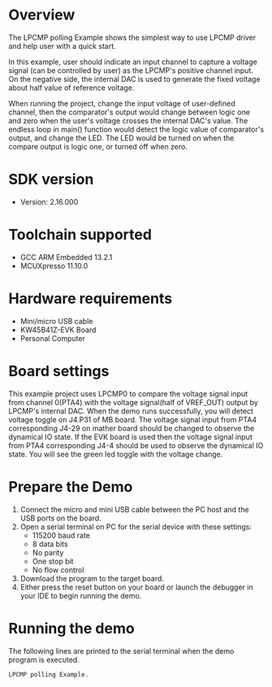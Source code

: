 Overview
========
The LPCMP polling Example shows the simplest way to use LPCMP driver and help user with a quick start.

In this example, user should indicate an input channel to capture a voltage signal (can be controlled by user) as the 
LPCMP's positive channel input. On the negative side, the internal DAC is used to generate the fixed voltage about
half value of reference voltage.

When running the project, change the input voltage of user-defined channel, then the comparator's output would change
between logic one and zero when the user's voltage crosses the internal DAC's value. The endless loop in main() function
would detect the logic value of comparator's output, and change the LED. The LED would be turned on when the compare
output is logic one, or turned off when zero.

SDK version
===========
- Version: 2.16.000

Toolchain supported
===================
- GCC ARM Embedded  13.2.1
- MCUXpresso  11.10.0

Hardware requirements
=====================
- Mini/micro USB cable
- KW45B41Z-EVK Board
- Personal Computer

Board settings
==============
This example project uses LPCMP0 to compare the voltage signal input from channel 0(PTA4)
with the voltage signal(half of VREF_OUT) output by LPCMP's internal DAC.
When the demo runs successfully, you will detect voltage toggle on J4.P31 of MB board.
The voltage signal input from PTA4 corresponding J4-29 on mather board should be changed
to observe the dynamical IO state.
If the EVK board is used then the voltage signal input from PTA4 corresponding J4-4 should
be used to observe the dynamical IO state. You will see the green led toggle with the voltage change.

Prepare the Demo
================
1. Connect the micro and mini USB cable between the PC host and the USB ports on the board.
2. Open a serial terminal on PC for the serial device with these settings:
    - 115200 baud rate
    - 8 data bits
    - No parity
    - One stop bit
    - No flow control
3. Download the program to the target board.
4. Either press the reset button on your board or launch the debugger in your IDE to begin running
   the demo.

Running the demo
================
The following lines are printed to the serial terminal when the demo program is executed.
~~~~~~~~~~~~~~~~~~~~~~~~~~~~~~~~~~~~~~~~
LPCMP polling Example.
~~~~~~~~~~~~~~~~~~~~~~~~~~~~~~~~~~~~~~~~


